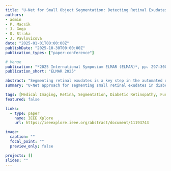```yaml
---
title: "U-Net for Small Object Segmentation: Detecting Retinal Exudates in Diabetic Retinopathy"
authors:
- admin
- P. Macsik
- J. Goga
- O. Straka
- J. Pavlovicova
date: "2025-01-01T00:00:00Z"
publishDate: "2025-10-30T00:00:00Z"
publication_types: ["paper-conference"]

# Venue
publication: "*2025 International Symposium ELMAR (ELMAR)*, pp. 297–300"
publication_short: "ELMAR 2025"

abstract: "Segmenting retinal exudates is a key step in the automated detection of diabetic retinopathy. This task is challenging due to the small size, low contrast, and sparse distribution of the lesions. This work proposes a deep learning approach based on the U-Net architecture, designed to segment exudates from retinal fundus images. The model is trained and evaluated on two publicly available datasets, E-Optha Ex and DDR, using a standardized preprocessing pipeline involving patch extraction and data augmentation. To address severe class imbalance, we compare training on complete datasets versus filtered datasets containing only images with exudates. Experimental results demonstrate that excluding non-pathological images improves segmentation performance, reaching up to 62% Dice coefficient on validation data. For the larger DDR dataset, training with a dynamic learning rate and the SGD optimizer enabled stable convergence over extended training. Our findings confirm U-Net’s effectiveness for small lesion segmentation and highlight the importance of dataset quality and composition."
summary: "U-Net approach for segmenting small retinal exudates in diabetic retinopathy fundus images."

tags: [Medical Imaging, Retina, Segmentation, Diabetic Retinopathy, Fundus]
featured: false

links:
  - type: paper
    name: IEEE Xplore
    url: https://ieeexplore.ieee.org/abstract/document/11193743

image:
  caption: ""
  focal_point: ""
  preview_only: false

projects: []
slides: ""
---
```

